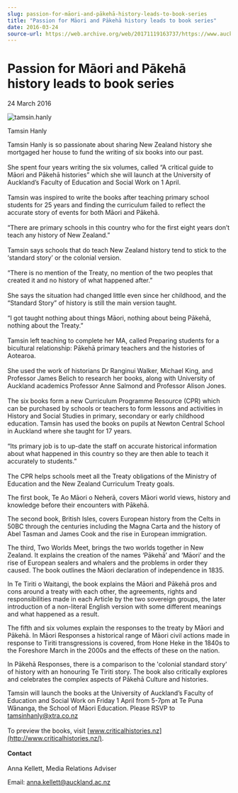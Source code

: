 ```yaml
---
slug: passion-for-māori-and-pākehā-history-leads-to-book-series
title: "Passion for Māori and Pākehā history leads to book series"
date: 2016-03-24
source-url: https://web.archive.org/web/20171119163737/https://www.auckland.ac.nz/en/about/news-events-and-notices/news/news-2016/03/passion-for-new-zealand-history-leads-to-book-series.html
---
```

Passion for Māori and Pākehā history leads to book series
=========================================================

24 March 2016

![tamsin.hanly](https://www.auckland.ac.nz/en/about/news-events-and-notices/news/news-2016/03/passion-for-new-zealand-history-leads-to-book-series/_jcr_content/par/textimage/image.img.jpg/1459288770232.jpg "tamsin.hanly")

Tamsin Hanly

Tamsin Hanly is so passionate about sharing New Zealand history she mortgaged her house to fund the writing of six books into our past.  
   
She spent four years writing the six volumes, called “A critical guide to Māori and Pākehā histories” which she will launch at the University of Auckland’s Faculty of Education and Social Work on 1 April.  
   
Tamsin was inspired to write the books after teaching primary school students for 25 years and finding the curriculum failed to reflect the accurate story of events for both Māori and Pākehā.  
   
“There are primary schools in this country who for the first eight years don’t teach any history of New Zealand.”  
   
Tamsin says schools that do teach New Zealand history tend to stick to the ‘standard story’ or the colonial version.  
   
“There is no mention of the Treaty, no mention of the two peoples that created it and no history of what happened after.”  
   
She says the situation had changed little even since her childhood, and the “Standard Story” of history is still the main version taught.  
   
“I got taught nothing about things Māori, nothing about being Pākehā, nothing about the Treaty.”  
   
Tamsin left teaching to complete her MA, called Preparing students for a bicultural relationship: Pākehā primary teachers and the histories of Aotearoa.  
   
She used the work of historians Dr Ranginui Walker, Michael King, and Professor James Belich to research her books, along with University of Auckland academics Professor Anne Salmond and Professor Alison Jones.  
   
The six books form a new Curriculum Programme Resource (CPR) which can be purchased by schools or teachers to form lessons and activities in History and Social Studies in primary, secondary or early childhood education. Tamsin has used the books on pupils at Newton Central School in Auckland where she taught for 17 years.  
   
“Its primary job is to up-date the staff on accurate historical information about what happened in this country so they are then able to teach it accurately to students.”  
   
The CPR helps schools meet all the Treaty obligations of the Ministry of Education and the New Zealand Curriculum Treaty goals.  
  
The first book, Te Ao Māori o Neherā, covers Māori world views, history and knowledge before their encounters with Pākehā.  
  
The second book, British Isles, covers European history from the Celts in 50BC through the centuries including the Magna Carta and the history of Abel Tasman and James Cook and the rise in European immigration.  
  
The third, Two Worlds Meet, brings the two worlds together in New Zealand. It explains the creation of the names ‘Pākehā’ and ‘Māori’ and the rise of European sealers and whalers and the problems in order they caused. The book outlines the Māori declaration of independence in 1835.  
  
In Te Tiriti o Waitangi, the book explains the Māori and Pākehā pros and cons around a treaty with each other, the agreements, rights and responsibilities made in each Article by the two sovereign groups, the later introduction of a non-literal English version with some different meanings and what happened as a result.  
  
The fifth and six volumes explain the responses to the treaty by Māori and Pākehā. In Māori Responses a historical range of Māori civil actions made in response to Tiriti transgressions is covered, from Hone Heke in the 1840s to the Foreshore March in the 2000s and the effects of these on the nation.  
  
In Pākehā Responses, there is a comparison to the 'colonial standard story' of history with an honouring Te Tiriti story. The book also critically explores and celebrates the complex aspects of Pākehā Culture and histories.  
  
Tamsin will launch the books at the University of Auckland’s Faculty of Education and Social Work on Friday 1 April from 5-7pm at Te Puna Wānanga, the School of Māori Education. Please RSVP to [tamsinhanly@xtra.co.nz](mailto:tamsinhanly@xtra.co.nz)  
   
To preview the books, visit [www.criticalhistories.nz](http://www.criticalhistories.nz/).  
   
**Contact**  
   
Anna Kellett, Media Relations Adviser  
  
Email: [anna.kellett@auckland.ac.nz](mailto:anna.kellett@auckland.ac.nz)